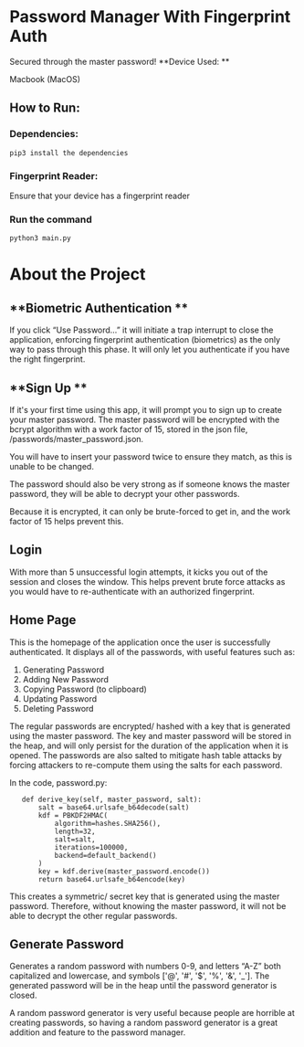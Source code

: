 # Password Manager With Fingerprint Auth
Secured through the master password!
**Device Used: **

Macbook (MacOS) 
## How to Run: 
### Dependencies: 
```pip3 install the dependencies```

### Fingerprint Reader:
Ensure that your device has a fingerprint reader

### Run the command 
```python3 main.py```


# About the Project 

## **Biometric Authentication **
If you click “Use Password…” it will initiate a trap interrupt to close the application, enforcing fingerprint authentication (biometrics) as the only way to pass through this phase. 
It will only let you authenticate if you have the right fingerprint. 

## **Sign Up **
If it's your first time using this app, it will prompt you to sign up to create your master password. The master password will be encrypted with the bcrypt algorithm with a work factor of 15, stored in the json file, /passwords/master_password.json. 

You will have to insert your password twice to ensure they match, as this is unable to be changed. 

The password should also be very strong as if someone knows the master password, they will be able to decrypt your other passwords. 

Because it is encrypted, it can only be brute-forced to get in, and the work factor of 15 helps prevent this. 

## **Login**
With more than 5 unsuccessful login attempts, it kicks you out of the session and closes the window. This helps prevent brute force attacks as you would have to re-authenticate with an authorized fingerprint. 

## **Home Page**

This is the homepage of the application once the user is successfully authenticated. It displays all of the passwords, with useful features such as:

1. Generating Password
2. Adding New Password
3. Copying Password (to clipboard) 
4. Updating Password
5. Deleting Password 

The regular passwords are encrypted/ hashed with a key that is generated using the master password. The key and master password will be stored in the heap, and will only persist for the duration of the application when it is opened. The passwords are also salted to mitigate hash table attacks by forcing attackers to re-compute them using the salts for each password.

In the code, password.py: 


```
   def derive_key(self, master_password, salt):
       salt = base64.urlsafe_b64decode(salt)
       kdf = PBKDF2HMAC(
           algorithm=hashes.SHA256(),
           length=32,
           salt=salt,
           iterations=100000,
           backend=default_backend()
       )
       key = kdf.derive(master_password.encode())
       return base64.urlsafe_b64encode(key)
```


This creates a symmetric/ secret key that is generated using the master password. Therefore, without knowing the master password, it will not be able to decrypt the other regular passwords. 

## **Generate Password**

Generates a random password with numbers 0-9, and letters “A-Z” both capitalized and lowercase, and symbols ['@', '#', '$', '%', '&', '_']. The generated password will be in the heap until the password generator is closed. 

A random password generator is very useful because people are horrible at creating passwords, so having a random password generator is a great addition and feature to the password manager. 
